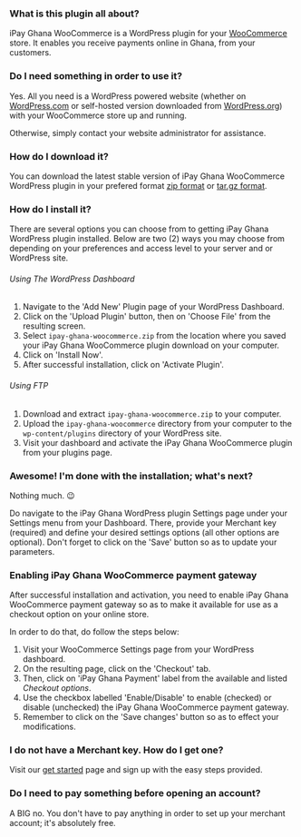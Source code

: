 ### What is this plugin all about?
iPay Ghana WooCommerce is a WordPress plugin for your [WooCommerce](https://woocommerce.com/) store.
It enables you receive payments online in Ghana, from your customers.

### Do I need something in order to use it?
Yes. All you need is a WordPress powered website (whether on [WordPress.com](https://wordpress.com/) or self-hosted version downloaded from [WordPress.org](https://wordpress.org/download/)) with your WooCommerce store up and running.

Otherwise, simply contact your website administrator for assistance.

### How do I download it?
You can download the latest stable version of iPay Ghana WooCommerce WordPress plugin in your prefered format [zip format](https://github.com/darelabs/ipay-ghana-woocommerce/archive/1.0.2.zip) or [tar.gz format](https://github.com/darelabs/ipay-ghana-woocommerce/archive/1.0.2.tar.gz).

### How do I install it?
There are several options you can choose from to getting iPay Ghana WordPress plugin installed.
Below are two (2) ways you may choose from depending on your preferences and access level to your server and or WordPress site.

###### Using The WordPress Dashboard

1. Navigate to the 'Add New' Plugin page of your WordPress Dashboard.
2. Click on the 'Upload Plugin' button, then on 'Choose File' from the resulting screen.
3. Select `ipay-ghana-woocommerce.zip` from the location where you saved your iPay Ghana WooCommerce plugin download on your computer.
4. Click on 'Install Now'.
5. After successful installation, click on 'Activate Plugin'.

###### Using FTP

1. Download and extract `ipay-ghana-woocommerce.zip` to your computer.
2. Upload the `ipay-ghana-woocommerce` directory from your computer to the `wp-content/plugins` directory of your WordPress site.
3. Visit your dashboard and activate the iPay Ghana WooCommerce plugin from your plugins page.

### Awesome! I'm done with the installation; what's next?
Nothing much. 😉

Do navigate to the iPay Ghana WordPress plugin Settings page under your Settings menu from your Dashboard.
There, provide your Merchant key (required) and define your desired settings options (all other options are optional).
Don't forget to click on the 'Save' button so as to update your parameters.

### Enabling iPay Ghana WooCommerce payment gateway

After successful installation and activation, you need to enable iPay Ghana WooCommerce payment gateway so as to make it available for use as a checkout option on your online store.

In order to do that, do follow the steps below:

1. Visit your WooCommerce Settings page from your WordPress dashboard.
2. On the resulting page, click on the 'Checkout' tab.
3. Then, click on 'iPay Ghana Payment' label from the available and listed *Checkout options*.
4. Use the checkbox labelled 'Enable/Disable' to enable (checked) or disable (unchecked) the iPay Ghana WooCommerce payment gateway.
5. Remember to click on the 'Save changes' button so as to effect your modifications.

### I do not have a Merchant key. How do I get one?
Visit our [get started](https://manage.ipaygh.com/xmanage/get-started) page and sign up with the easy steps provided.

### Do I need to pay something before opening an account?
A BIG no.
You don't have to pay anything in order to set up your merchant account; it's absolutely free.
